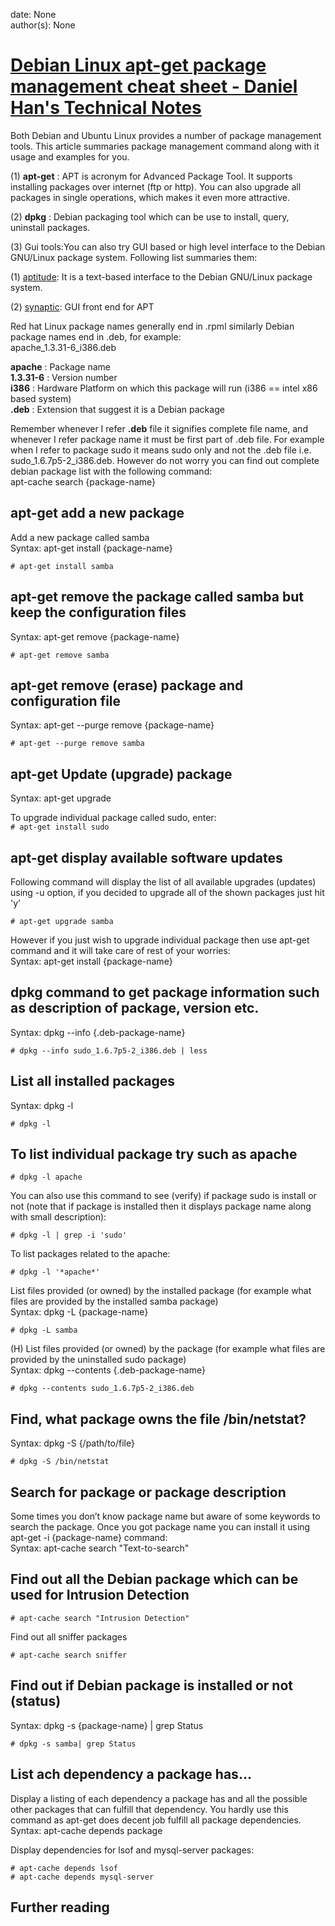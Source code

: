 
date: None  
author(s): None  

# [Debian Linux apt-get package management cheat sheet - Daniel Han's Technical Notes](https://sites.google.com/site/xiangyangsite/home/technical-tips/linux-unix/administrations/package-management-on-linux/package-management/debian-linux-apt-get-package-management-cheat-sheet)

Both Debian and Ubuntu Linux provides a number of package management tools. This article summaries package management command along with it usage and examples for you.

(1) **apt-get** : APT is acronym for Advanced Package Tool. It supports installing packages over internet (ftp or http). You can also upgrade all packages in single operations, which makes it even more attractive.

(2) **dpkg** : Debian packaging tool which can be use to install, query, uninstall packages.

(3) Gui tools:You can also try GUI based or high level interface to the Debian GNU/Linux package system. Following list summaries them:

(1) [aptitude](http://www.cyberciti.biz/images/blogs/tips_tricks/aptitude030505.jpg): It is a text-based interface to the Debian GNU/Linux package system.

  
(2) [synaptic](http://www.cyberciti.biz/images/blogs/tips_tricks/synaptic.png): GUI front end for APT

Red hat Linux package names generally end in .rpml similarly Debian package names end in .deb, for example:  
apache_1.3.31-6_i386.deb

 **apache** : Package name  
 **1.3.31-6** : Version number  
 **i386** : Hardware Platform on which this package will run (i386 == intel x86 based system)  
 **.deb** : Extension that suggest it is a Debian package

Remember whenever I refer **.deb** file it signifies complete file name, and whenever I refer package name it must be first part of .deb file. For example when I refer to package sudo it means sudo only and not the .deb file i.e. sudo_1.6.7p5-2_i386.deb. However do not worry you can find out complete debian package list with the following command:  
apt-cache search {package-name}

## apt-get add a new package

Add a new package called samba  
Syntax: apt-get install {package-name}
    
    
    # apt-get install samba

## apt-get remove the package called samba but keep the configuration files

Syntax: apt-get remove {package-name}
    
    
    # apt-get remove samba

## apt-get remove (erase) package and configuration file

Syntax: apt-get --purge remove {package-name}
    
    
    # apt-get --purge remove samba

## apt-get Update (upgrade) package

Syntax: apt-get upgrade

To upgrade individual package called sudo, enter:  
`# apt-get install sudo`

## apt-get display available software updates

Following command will display the list of all available upgrades (updates) using -u option, if you decided to upgrade all of the shown packages just hit 'y'
    
    
    # apt-get upgrade samba

However if you just wish to upgrade individual package then use apt-get command and it will take care of rest of your worries:  
Syntax: apt-get install {package-name}

## dpkg command to get package information such as description of package, version etc.

Syntax: dpkg --info {.deb-package-name}
    
    
    # dpkg --info sudo_1.6.7p5-2_i386.deb | less

## List all installed packages

Syntax: dpkg -l
    
    
    # dpkg -l

## To list individual package try such as apache
    
    
    # dpkg -l apache

You can also use this command to see (verify) if package sudo is install or not (note that if package is installed then it displays package name along with small description):
    
    
    # dpkg -l | grep -i 'sudo'

To list packages related to the apache:
    
    
    # dpkg -l '*apache*'

List files provided (or owned) by the installed package (for example what files are provided by the installed samba package)  
Syntax: dpkg -L {package-name}
    
    
    # dpkg -L samba

(H) List files provided (or owned) by the package (for example what files are provided by the uninstalled sudo package)  
Syntax: dpkg --contents {.deb-package-name}
    
    
    # dpkg --contents sudo_1.6.7p5-2_i386.deb

## Find, what package owns the file /bin/netstat?

Syntax: dpkg -S {/path/to/file}
    
    
    # dpkg -S /bin/netstat

## Search for package or package description

Some times you don’t know package name but aware of some keywords to search the package. Once you got package name you can install it using apt-get -i {package-name} command:  
Syntax: apt-cache search "Text-to-search"

## Find out all the Debian package which can be used for Intrusion Detection
    
    
    # apt-cache search "Intrusion Detection"

Find out all sniffer packages
    
    
    # apt-cache search sniffer

## Find out if Debian package is installed or not (status)

Syntax: dpkg -s {package-name} | grep Status
    
    
    # dpkg -s samba| grep Status

## List ach dependency a package has...

Display a listing of each dependency a package has and all the possible other packages that can fulfill that dependency. You hardly use this command as apt-get does decent job fulfill all package dependencies.  
Syntax: apt-cache depends package

Display dependencies for lsof and mysql-server packages:
    
    
    # apt-cache depends lsof
    # apt-cache depends mysql-server

## Further reading

